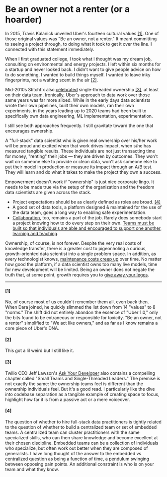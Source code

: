 # Be an owner not a renter (or a hoarder)

In 2015, <!--nearly all of Uber's global corporate employees convened in Las Vegas to celebrate the company hitting a 10 billion dollar revenue run rate [[0]](#0). In a stadium filled with mostly-hungover mostly-twenty-somethings, -->Travis Kalanick unveiled Uber's fourteen cultural values [[1]](#1). One of those original values was "Be an owner, not a renter." It meant committing to seeing a project through, to doing what it took to get it over the line. I connected with this statement immediately. 

When I first graduated college, I took what I thought was my dream job, consulting on environmental and energy projects. I left within six months for a startup and never looked back. I didn't want to give people advice on how to do something, I wanted to build things myself. I wanted to leave inky fingerprints, not a wafting scent in the air [[2]](#2).

<!-- single-threaded

you didn't say "not my job," you asked "how do I do that?" It meant you  -->


Mid-2010s Stitchfix also [celebrated](https://multithreaded.stitchfix.com/blog/2019/03/11/FullStackDS-Generalists/) single-threaded ownership [[3]](#3), at least on their [data team](https://multithreaded.stitchfix.com/blog/2016/03/16/engineers-shouldnt-write-etl/). Ironically, Uber's approach to data work over those same years was far more siloed. While in the early days data scientists wrote their own pipelines, built their own models, ran their own experiments, in the years leading up to 2020 teams had been built to specifically own data engineering, ML implementation, experimentation.

I still see both approaches frequently. I still gravitate toward the one that encourages ownership. 

A "full-stack" data scientist who is given real ownership over his/her work will be proud and excited when that work drives impact, when s/he has measured tangible results. These individuals are not just transacting time for money, "renting" their jobs — they are driven by outcomes. They won't wait on someone else to provide or clean data, won't ask someone else to put their model in production or measure its impact through an A/B test. They will learn and do what it takes to make the project they own a success.

Empowerment doesn't work if "ownership" is just nice corporate lingo. It needs to be made true via the setup of the organization and the freedom data scientists are given across the stack. 
- Project expectations should be as clearly defined as roles are broad. [[4]](#4)
- A good set of data tools, a platform designed & maintained for the use of the data team, goes a long way to enabling safe experimentation. 
- [Collaboration](../humility_is_key_to_collaboration/), too, remains a part of the job. Rarely does somebody start a project knowing how to do every step on their own. [Teams must be built so that individuals are able and encouraged to support one another, learning and teaching](../build_teams_of_t_shapes/).

Ownership, of course, is not forever. Despite the very real costs of knowledge transfer, there is a greater cost to pigeonholing a curious, growth-oriented data scientist into a single problem space. In addition, as every technologist knows, [maintenance costs creep up](https://dresscode.renttherunway.com/blog/fix-it-week) over time. No matter how good the platform, if a data scientist owns too many live models, time for new development will be limited. Being an owner does not negate the truth that, at some point, growth requires you to [give away your legos](https://review.firstround.com/give-away-your-legos-and-other-commandments-for-scaling-startups).
<!-- cost of knowledge transfer -->

<!-- a hoarder is a martyr
(martyrdom relates to burnout? to quality?)
(sth here about humility too) -->


___

<!-- #### [1]
Am I still under NDA on this? 🤐 -->
<!-- Oh, you wanted the list?  -->
<!-- vs Dara's new ones https://www.cnbc.com/2017/11/07/ubers-new-cultural-norms.html -->

#### [1]
No, of course most of us couldn't remember them all, even back then. When Dara joined, he quickly slimmed the list down from 14 "values" to 8 "norms." The shift did not entirely abandon the essence of "Uber 1.0," only the bits found to be extraneous or responsible for toxicity. "Be an owner, not a renter" simplified to "We act like owners," and as far as I know remains a core piece of Uber's DNA. 

#### [2]
This got a lil weird but I still like it.

#### [3]
Twilio CEO Jeff Lawson's [Ask Your Developer](https://www.askyourdeveloper.com/) also contains a compelling chapter called "Small Teams and Single-Threaded Leaders." The premise is not exactly the same: the ownership teams feel is different than the ownership individuals feel. But it's a good read. I particularly like the dive into codebase separation as a tangible example of creating space to focus, highlight how far it is from a passive act or a mere voiceover.

#### [4]
The question of whether to hire full-stack data practitioners is tightly related to the question of whether to build a centralized team or set of embedded teams. A centralized team can cluster practitioners with the same specialized skills, who can then share knowledge and become excellent at their chosen discipline. Embedded teams can be a collection of individuals who specialize, but often work out better when they are composed of generalists. I have long thought of the answer to the embedded vs. centralized question as being a function of time, a pendulum swinging between opposing pain points. An additional constraint is who is on your team and what they know.

<!-- At Rent the Runway, we built teams around job functions instead of domain knowledge. This partially shifted in late 2022.
![](../../../images/RTR_data_functions.png) -->
